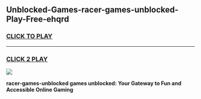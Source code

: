 
## Unblocked-Games-racer-games-unblocked-Play-Free-ehqrd
<h3>
<a href="https://premium76.site?title=racer-games-unblocked&ref=09A">CLICK TO PLAY</a></h3>
<hr>

<h3>
<a href="https://premium76.site?title=racer-games-unblocked&ref=09A">CLICK 2 PLAY</a>
  
</h3>

<a href="https://premium76.site?title=racer-games-unblocked&ref=09A"><img src="https://clearcache.store/games.png"></a>


**racer-games-unblocked games unblocked: Your Gateway to Fun and Accessible Online Gaming**
